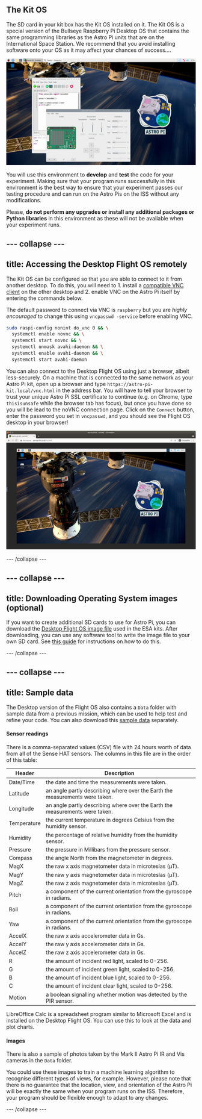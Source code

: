 ## The Kit OS

The SD card in your kit box has the Kit OS installed on it. The Kit OS is a special version of the Bullseye Raspberry Pi Desktop OS that contains the same programming libraries as the Astro Pi units that are on the International Space Station. We recommend that you avoid installing software onto your OS as it may affect your chances of success....

![Screenshot of the Desktop version of the Flight Operating System.](images/os-desktop.png)

You will use this environment to **develop** and **test** the code for your experiment. Making sure that your program runs successfully in this environment is the best way to ensure that your experiment passes our testing procedure and can run on the Astro Pis on the ISS without any modifications.

Please, **do not perform any upgrades or install any additional packages or Python libraries** in this environment as these will not be available when your experiment runs.

--- collapse ---
---
title: Accessing the Desktop Flight OS remotely
---

The Kit OS can be configured so that you are able to connect to it
from another desktop. To do this, you will need to 1. install a [compatible VNC client](https://www.realvnc.com/en/connect/download/viewer/) on the other desktop and 2. enable
VNC on the Astro Pi itself by entering the commands below.

The default password to connect via VNC is `raspberry` but you are *highly encouraged* to change this using `vncpasswd -service` before enabling VNC.

```bash
sudo raspi-config nonint do_vnc 0 && \
  systemctl enable novnc && \
  systemctl start novnc && \
  systemctl unmask avahi-daemon && \
  systemctl enable avahi-daemon && \
  systemctl start avahi-daemon
```

You can also connect to the Desktop Flight OS using just a browser, albeit less-securely. On a machine that is connected to the same network as your Astro Pi kit, open up a browser and type `https://astro-pi-kit.local/vnc.html` in the address bar. 
You will have to tell your browser to trust your unique Astro Pi SSL certificate to continue (e.g. on Chrome, type `thisisunsafe` while the browser tab has focus), but once you have done so you will be lead to the noVNC connection page. Click on the `Connect` button, enter the password you set in `vncpasswd`, and you should see the Flight OS desktop in your browser!

![The Desktop Flight OS accessed remotely through a browser window on an Ubuntu machine.](images/noVNC.png)

--- /collapse ---


--- collapse ---
---
title: Downloading Operating System images (optional)
---

If you want to create additional SD cards to use for Astro Pi, you can download the [Desktop Flight OS image file](https://downloads.raspberrypi.org/AstroPi_latest) used in the ESA kits. After downloading, you can use any software tool to write the image file to your own SD card. See [this guide](https://www.raspberrypi.org/documentation/installation/installing-images/) for instructions on how to do this.

--- /collapse ---

--- collapse ---
---
title: Sample data
---

The Desktop version of the Flight OS also contains a `Data` folder with sample data from a previous mission, which can be used to help test and refine your code. You can also download this [sample data](https://rpf.io/ap-sample-data) separately.

#### Sensor readings

There is a comma-separated values (CSV) file with 24 hours worth of data from all of the Sense HAT sensors. The columns in this file are in the order of this table:

| Header | Description |
| ---    | --- |
| Date/Time | the date and time the measurements were taken. |
| Latitude | an angle partly describing where over the Earth the measurements were taken. |
| Longitude | an angle partly describing where over the Earth the measurements were taken. |
| Temperature | the current temperature in degrees Celsius from the humidity sensor. |
| Humidity | the percentage of relative humidity from the humidity sensor. |
| Pressure | the pressure in Millibars from the pressure sensor. |
| Compass | the angle North from the magnetometer in degrees. |
| MagX | the raw x axis magnetometer data in microteslas (µT). |
| MagY | the raw y axis magnetometer data in microteslas (µT). |
| MagZ | the raw z axis magnetometer data in microteslas (µT). | 
| Pitch | a component of the current orientation from the gyroscope in radians. |
| Roll | a component of the current orientation from the gyroscope in radians. |
| Yaw | a component of the current orientation from the gyroscope in radians. |
| AccelX | the raw x axis accelerometer data in Gs. |
| AccelY | the raw y axis accelerometer data in Gs. |
| AccelZ | the raw z axis accelerometer data in Gs. | 
| R | the amount of incident red light, scaled to 0-256. | 
| G | the amount of incident green light, scaled to 0-256. | 
| B | the amount of incident blue light, scaled to 0-256. | 
| C |  the amount of incident clear light, scaled to 0-256. | 
| Motion | a boolean signalling whether motion was detected by the PIR sensor. | 

LibreOffice Calc is a spreadsheet program similar to Microsoft Excel and is installed on the Desktop Flight OS. You can use this to look at the data and plot charts.

#### Images

There is also a sample of photos taken by the Mark II Astro Pi IR and Vis cameras in the `Data` folder.

You could use these images to train a machine learning algorithm to recognise different types of views, for example. However, please note that there is no guarantee that the location, view, and orientation of the Astro Pi will be exactly the same when your program runs on the ISS. Therefore, your program should be flexible enough to adapt to any changes.

--- /collapse ---
